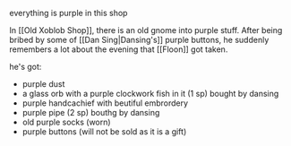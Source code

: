 everything is purple in this shop

In [[Old Xoblob Shop]], there is an old gnome into purple stuff. After being bribed by some of [[Dan Sing|Dansing's]] purple buttons, he suddenly remembers a lot about the evening that [[Floon]] got taken.

he's got:

- purple dust
- a glass orb with a purple clockwork fish in it (1 sp)  bought by dansing 
- purple handcachief with beutiful embrordery
-  purple pipe (2 sp) bouthg by dansing 
- old purple socks (worn)
- purple buttons (will not be sold as it is a gift)